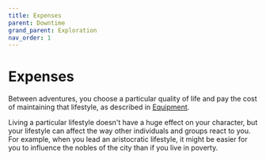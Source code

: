 ```yaml
---
title: Expenses
parent: Downtime
grand_parent: Exploration
nav_order: 1
---
```


# Expenses
Between adventures, you choose a particular quality of life and pay the cost of maintaining that lifestyle, as described in [Equipment](https://stormchaserroleplaying.com/stormchaserRPG/Equipment/).

Living a particular lifestyle doesn't have a huge effect on your character, but your lifestyle can affect the way other individuals and groups react to you. For example, when you lead an aristocratic lifestyle, it might be easier for you to influence the nobles of the city than if you live in poverty.